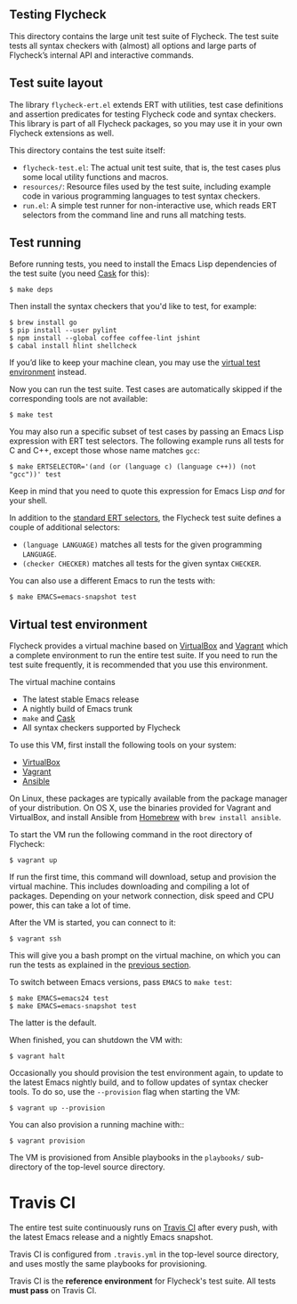 Testing Flycheck
----------------

This directory contains the large unit test suite of Flycheck.  The test suite
tests all syntax checkers with (almost) all options and large parts of
Flycheck’s internal API and interactive commands.

Test suite layout
-----------------

The library `flycheck-ert.el` extends ERT with utilities, test case definitions
and assertion predicates for testing Flycheck code and syntax checkers.  This
library is part of all Flycheck packages, so you may use it in your own Flycheck
extensions as well.

This directory contains the test suite itself:

- `flycheck-test.el`: The actual unit test suite, that is, the test cases plus
  some local utility functions and macros.
- `resources/`: Resource files used by the test suite, including example code in
  various programming languages to test syntax checkers.
- `run.el`: A simple test runner for non-interactive use, which reads ERT
  selectors from the command line and runs all matching tests.

Test running
------------

Before running tests, you need to install the Emacs Lisp dependencies of the
test suite (you need [Cask][] for this):

```console
$ make deps
```

Then install the syntax checkers that you'd like to test, for example:

```console
$ brew install go
$ pip install --user pylint
$ npm install --global coffee coffee-lint jshint
$ cabal install hlint shellcheck
```

If you’d like to keep your machine clean, you may use the
[virtual test environment](#virtual-test-environment) instead.

Now you can run the test suite.  Test cases are automatically skipped if the
corresponding tools are not available:

```console
$ make test
```

You may also run a specific subset of test cases by passing an Emacs Lisp
expression with ERT test selectors.  The following example runs all tests for C
and C++, except those whose name matches `gcc`:

```console
$ make ERTSELECTOR='(and (or (language c) (language c++)) (not "gcc"))' test
```

Keep in mind that you need to quote this expression for Emacs Lisp *and* for
your shell.

In addition to the [standard ERT selectors][ertselector], the Flycheck test
suite defines a couple of additional selectors:

- `(language LANGUAGE)` matches all tests for the given programming `LANGUAGE`.
- `(checker CHECKER)` matches all tests for the given syntax `CHECKER`.

You can also use a different Emacs to run the tests with:

```console
$ make EMACS=emacs-snapshot test
```

[Cask]: http://cask.github.io
[ertselector]: http://www.gnu.org/software/emacs/manual/html_node/ert/Test-Selectors.html#Test-Selectors

Virtual test environment
------------------------

Flycheck provides a virtual machine based on [VirtualBox][] and [Vagrant][]
which a complete environment to run the entire test suite.  If you need to run
the test suite frequently, it is recommended that you use this environment.

The virtual machine contains

- The latest stable Emacs release
- A nightly build of Emacs trunk
- `make` and [Cask][]
- All syntax checkers supported by Flycheck

To use this VM, first install the following tools on your system:

- [VirtualBox][]
- [Vagrant][]
- [Ansible][]

On Linux, these packages are typically available from the package manager of
your distribution.  On OS X, use the binaries provided for Vagrant and
VirtualBox, and install Ansible from [Homebrew][] with `brew install ansible`.

To start the VM run the following command in the root directory of Flycheck:

```console
$ vagrant up
```

If run the first time, this command will download, setup and provision the
virtual machine.  This includes downloading and compiling a lot of packages.
Depending on your network connection, disk speed and CPU power, this can take a
lot of time.

After the VM is started, you can connect to it:

```console
$ vagrant ssh
```

This will give you a bash prompt on the virtual machine, on which you can run
the tests as explained in the [previous section](#test-running).

To switch between Emacs versions, pass `EMACS` to `make test`:

```console
$ make EMACS=emacs24 test
$ make EMACS=emacs-snapshot test
```

The latter is the default.

When finished, you can shutdown the VM with:

```console
$ vagrant halt
```

Occasionally you should provision the test environment again, to update to the
latest Emacs nightly build, and to follow updates of syntax checker tools.  To
do so, use the `--provision` flag when starting the VM:

```console
$ vagrant up --provision
```

You can also provision a running machine with::

```console
$ vagrant provision
```

The VM is provisioned from Ansible playbooks in the `playbooks/` sub-directory
of the top-level source directory.

[VirtualBox]: https://www.virtualbox.org/
[Vagrant]: https://www.vagrantup.com/
[Ansible]: http://www.ansible.com/home
[Homebrew]: http://brew.sh/


Travis CI
=========

The entire test suite continuously runs on [Travis CI][] after every push, with
the latest Emacs release and a nightly Emacs snapshot.

Travis CI is configured from `.travis.yml` in the top-level source directory,
and uses mostly the same playbooks for provisioning.

Travis CI is the **reference environment** for Flycheck's test suite.  All tests
**must pass** on Travis CI.

[Travis CI]: https://travis-ci.org/flycheck/flycheck
